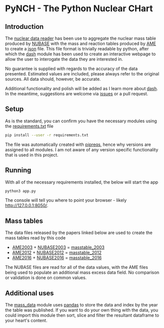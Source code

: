 # PyNCH - The Python Nuclear CHart

## Introduction

The [nuclear data reader](https://github.com/php1ic/nuclear-data-reader) has been use to aggregate the nuclear mass table produced by [NUBASE](http://amdc.in2p3.fr/web/nubase_en.html) with the mass and reaction tables produced by [AME](https://www-nds.iaea.org/amdc/) to create a [json](https://www.json.org/json-en.html) file.
This file format is trivially readable by python, after which the [dash](https://plotly.com/dash/) module has been used to create an interactive webpage to allow the user to interogate the data they are interested in.

No guarantee is supplied with regards to the accuracy of the data presented.
Estimated values are included, please always refer to the original sources.
All data should, however, be accurate.

Additional functionality and polish will be added as I learn more about [dash](https://plotly.com/dash/).
In the meantime, suggestions are welcome via [issues](https://github.com/php1ic/pynch/issues) or a pull request.

## Setup

As is the standard, you can confirm you have the necessary modules using the [requirements.txt](./requirements.txt) file
```bash
pip install --user -r requirements.txt
```
The file was automatically created with [pipreqs](https://pypi.org/project/pipreqs/), hence why versions are assigned to all modules.
I am not aware of any version specific functionality that is used in this project.

## Running

With all of the necessary requirements installed, the below will start the app
```bash
python3 app.py
```
The console will tell you where to point your browser - likely http://127.0.0.1:8050/.

## Mass tables

The data files released by the papers linked below are used to create the mass tables read by this code
- [AME2003](http://www.sciencedirect.com/science/article/pii/S0375947403018086) + [NUBASE2003](http://www.sciencedirect.com/science/article/pii/S0375947403018074) = [masstable_2003](./data/masstable_2003.json)
- [AME2012](http://cpc-hepnp.ihep.ac.cn:8080/Jwk_cpc/EN/abstract/abstract2709.shtml) + [NUBASE2012](http://cpc-hepnp.ihep.ac.cn:8080/Jwk_cpc/EN/abstract/abstract2725.shtml) = [masstable_2012](./data/masstable_2012.json)
- [AME2016](http://cpc-hepnp.ihep.ac.cn:8080/Jwk_cpc/EN/abstract/abstract8344.shtml) + [NUBASE2016](http://cpc-hepnp.ihep.ac.cn:8080/Jwk_cpc/EN/abstract/abstract8343.shtml) = [masstable_2016](./data/masstable_2016.json)

The NUBASE files are read for all of the data values, with the AME files being used to populate an additional mass excess data field.
No comparison or validation is done on common values.

## Additional uses

The [mass_data](mass_data.py) module uses [pandas](https://pandas.pydata.org/) to store the data and index by the year the table was published.
If you want to do your own thing with the data, you could import this module then sort, slice and filter the resultant dataframe to your heart's content.
